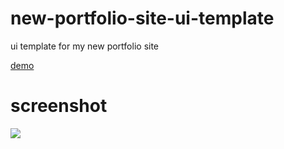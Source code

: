 # new-portfolio-site-ui-template
ui template for my new portfolio site

[demo](http://aniket965.tech/new-portfolio-site-ui-template/public/)
# screenshot
![](https://github.com/Aniket965/new-portfolio-site-ui-template/blob/master/public/asserts/complete.png?raw=true)
